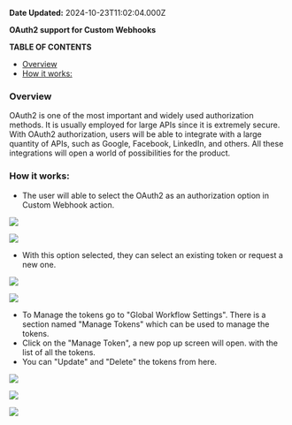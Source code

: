 **Date Updated:** 2024-10-23T11:02:04.000Z

**OAuth2 support for Custom Webhooks**

  
**TABLE OF CONTENTS**

* [Overview](#OverviewOAuth2-is-one-of-the-most-important-and-widely-used-authorization-methods.-It-is-usually-employed-for-large-APIs-since-it-is-extremely-secure.With-OAuth2-authorization,-users-will-be-able-to-integrate-with-a-large-quantity-of-APIs,-such-as-Google,-Facebook,-LinkedIn,-and-others.-All-these-integrations-will-open-a-world-of-possibilities-for-the-product.)
* [How it works:](#How-it-works%3A)

### **Overview**  
OAuth2 is one of the most important and widely used authorization methods. It is usually employed for large APIs since it is extremely secure.  
With OAuth2 authorization, users will be able to integrate with a large quantity of APIs, such as Google, Facebook, LinkedIn, and others. All these integrations will open a world of possibilities for the product.

  
### **How it works:**

* The user will able to select the OAuth2 as an authorization option in Custom Webhook action.

  
![](https://s3.amazonaws.com/cdn.freshdesk.com/data/helpdesk/attachments/production/155035073264/original/YhYeFi9f4AwclACkdSx8WokjgKoASmuqZg.png?1729500305)

  
![](https://s3.amazonaws.com/cdn.freshdesk.com/data/helpdesk/attachments/production/155035073305/original/eAcmJLiCqIbhKiFqqZfffGEpbjhRBJnrjw.png?1729500317)

  
* With this option selected, they can select an existing token or request a new one.

  
![](https://s3.amazonaws.com/cdn.freshdesk.com/data/helpdesk/attachments/production/155035073369/original/1GgP-1Ama_X24tw5WquXk4wIJm4auWGxwg.png?1729500359)

  
![](https://s3.amazonaws.com/cdn.freshdesk.com/data/helpdesk/attachments/production/155035073389/original/Z9tiHtKhIuLzCgStjD3cEDVzD55IlPlFiQ.png?1729500370)

  
* To Manage the tokens go to "Global Workflow Settings". There is a section named "Manage Tokens" which can be used to manage the tokens.
* Click on the "Manage Token", a new pop up screen will open. with the list of all the tokens.
* You can "Update" and "Delete" the tokens from here.

  
![](https://s3.amazonaws.com/cdn.freshdesk.com/data/helpdesk/attachments/production/155035074937/original/w9LfBMaxzxciDV72NjCUS4_o_1HR7b35lw.png?1729501178)

  
![](https://s3.amazonaws.com/cdn.freshdesk.com/data/helpdesk/attachments/production/155035074954/original/FbFXiTe3_sLfu4njnJ0-BvlzD-R4H2FLbw.png?1729501188)

  
![](https://s3.amazonaws.com/cdn.freshdesk.com/data/helpdesk/attachments/production/155035074962/original/EVnue3m73srUk5Y1bnCbPee9p9ws5Eqt4Q.png?1729501194)
  
  